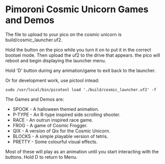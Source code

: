 # Pimoroni Cosmic Unicorn Games and Demos
The file to upload to your pico on the cosmic unicorn is build/cosmic_launcher.uf2.

Hold the button on the pico while you turn it on to put it in the correct bootsel mode. Then upload the uf2 to the drive that appears. 
the pico will reboot and begin displaying the launcher menu. 

Hold 'D' button during any animation/game to exit back to the launcher. 

Or for development work, use pictool intead: 

```shell
sudo /usr/local/bin/picotool load './build/cosmic_launcher.uf2' -f
```


The Games and Demos are:

- SPOOK - A halloween themed animation. 
- P-TYPE - An R-type inspired side scrolling shooter.
- RACE - An outrun inspired race game.
- FROG - A game of Cosmic Frogger.
- QIX - A version of Qix for the Cosmic Unicorn.
- BLOCKS - A simple playable version of tetris.
- PRETTY - Some colourful visual effects.


Most of these will play as an animation until you start interacting with the buttons. Hold D to return to Menu.
